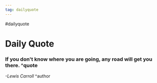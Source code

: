 ```yaml
---
tag: dailyquote
---
```


#dailyquote

# Daily Quote

### If you don't know where you are going, any road will get you there. ^quote
*-Lewis Carroll* ^author
